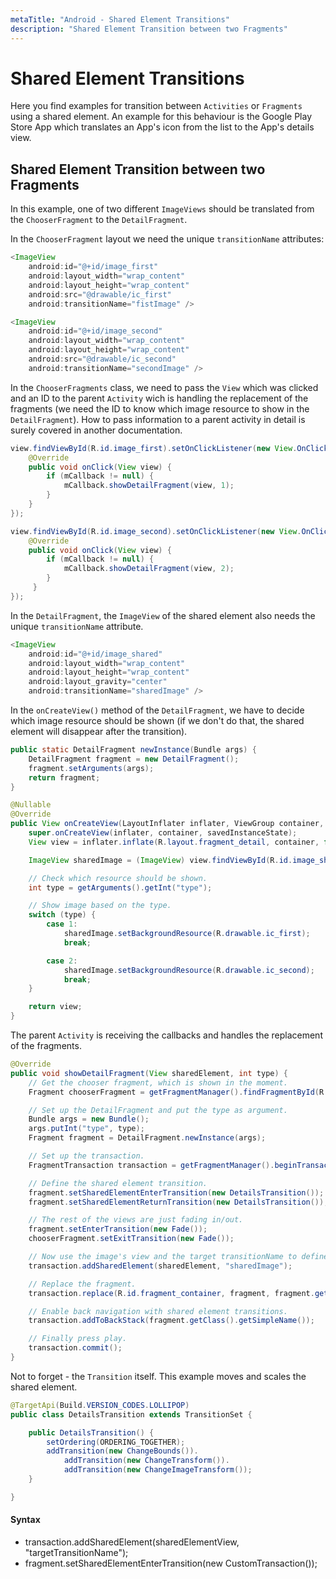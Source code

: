 ```yaml
---
metaTitle: "Android - Shared Element Transitions"
description: "Shared Element Transition between two Fragments"
---
```


# Shared Element Transitions


Here you find examples for transition between `Activities` or `Fragments` using a shared element. An example for this behaviour is the Google Play Store App which translates an App's icon from the list to the App's details view.



## Shared Element Transition between two Fragments


In this example, one of two different `ImageViews` should be translated from the `ChooserFragment` to the `DetailFragment`.

In the `ChooserFragment` layout  we need the unique `transitionName` attributes:

```java
<ImageView
    android:id="@+id/image_first"
    android:layout_width="wrap_content"
    android:layout_height="wrap_content"
    android:src="@drawable/ic_first"
    android:transitionName="fistImage" />

<ImageView
    android:id="@+id/image_second"
    android:layout_width="wrap_content"
    android:layout_height="wrap_content"
    android:src="@drawable/ic_second"
    android:transitionName="secondImage" />

```

In the `ChooserFragments` class, we need to pass the `View` which was clicked and an ID to the parent `Activity` wich is handling the replacement of the fragments (we need the ID to know which image resource to show in the `DetailFragment`). How to pass information to a parent activity in detail is surely covered in another documentation.

```java
view.findViewById(R.id.image_first).setOnClickListener(new View.OnClickListener() {
    @Override
    public void onClick(View view) {
        if (mCallback != null) {
            mCallback.showDetailFragment(view, 1);
        }
    }
});

view.findViewById(R.id.image_second).setOnClickListener(new View.OnClickListener() {
    @Override
    public void onClick(View view) {
        if (mCallback != null) {
            mCallback.showDetailFragment(view, 2);
        }
     }
});

```

In the `DetailFragment`, the `ImageView` of the shared element also needs the unique `transitionName` attribute.

```java
<ImageView
    android:id="@+id/image_shared"
    android:layout_width="wrap_content"
    android:layout_height="wrap_content"
    android:layout_gravity="center"
    android:transitionName="sharedImage" />

```

In the `onCreateView()` method of the `DetailFragment`, we have to decide which image resource should be shown (if we don't do that, the shared element will disappear after the transition).

```java
public static DetailFragment newInstance(Bundle args) {
    DetailFragment fragment = new DetailFragment();
    fragment.setArguments(args);
    return fragment;
}

@Nullable
@Override
public View onCreateView(LayoutInflater inflater, ViewGroup container, Bundle savedInstanceState) {
    super.onCreateView(inflater, container, savedInstanceState);
    View view = inflater.inflate(R.layout.fragment_detail, container, false);

    ImageView sharedImage = (ImageView) view.findViewById(R.id.image_shared);

    // Check which resource should be shown.
    int type = getArguments().getInt("type");

    // Show image based on the type.
    switch (type) {
        case 1:
            sharedImage.setBackgroundResource(R.drawable.ic_first);
            break;

        case 2:
            sharedImage.setBackgroundResource(R.drawable.ic_second);
            break;
    }

    return view;
}

```

The parent `Activity` is receiving the callbacks and handles the replacement of the fragments.

```java
@Override
public void showDetailFragment(View sharedElement, int type) {
    // Get the chooser fragment, which is shown in the moment.
    Fragment chooserFragment = getFragmentManager().findFragmentById(R.id.fragment_container);

    // Set up the DetailFragment and put the type as argument.
    Bundle args = new Bundle();
    args.putInt("type", type);
    Fragment fragment = DetailFragment.newInstance(args);

    // Set up the transaction.
    FragmentTransaction transaction = getFragmentManager().beginTransaction();

    // Define the shared element transition.
    fragment.setSharedElementEnterTransition(new DetailsTransition());
    fragment.setSharedElementReturnTransition(new DetailsTransition());

    // The rest of the views are just fading in/out.
    fragment.setEnterTransition(new Fade());
    chooserFragment.setExitTransition(new Fade());

    // Now use the image's view and the target transitionName to define the shared element.
    transaction.addSharedElement(sharedElement, "sharedImage");

    // Replace the fragment.
    transaction.replace(R.id.fragment_container, fragment, fragment.getClass().getSimpleName());

    // Enable back navigation with shared element transitions.
    transaction.addToBackStack(fragment.getClass().getSimpleName());

    // Finally press play.
    transaction.commit();
}

```

Not to forget - the `Transition` itself. This example moves and scales the shared element.

```java
@TargetApi(Build.VERSION_CODES.LOLLIPOP)
public class DetailsTransition extends TransitionSet {

    public DetailsTransition() {
        setOrdering(ORDERING_TOGETHER);
        addTransition(new ChangeBounds()).
            addTransition(new ChangeTransform()).
            addTransition(new ChangeImageTransform());
    }

}

```



#### Syntax


- transaction.addSharedElement(sharedElementView, "targetTransitionName");
- fragment.setSharedElementEnterTransition(new CustomTransaction());

